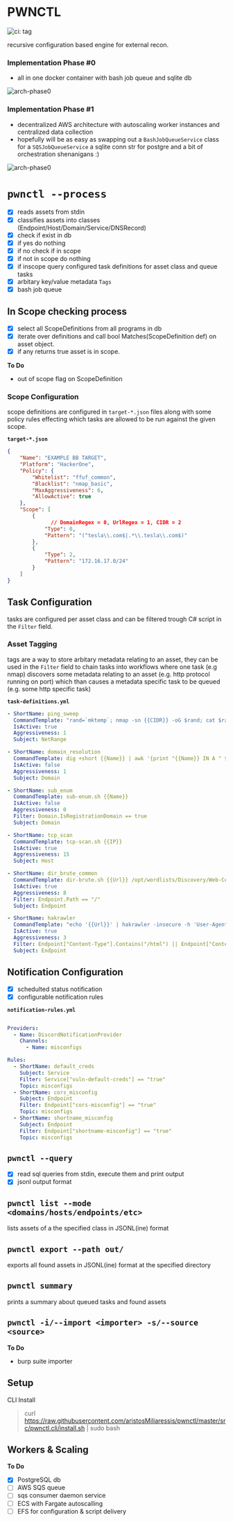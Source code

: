 
# PWNCTL

![ci: tag](https://github.com/aristosMiliaressis/pwnctl/actions/workflows/ci.yml/badge.svg)

recursive configuration based engine for external recon.

### Implementation Phase #0

- all in one docker container with bash job queue and sqlite db

![arch-phase0](img/arch-phase0.png)

### Implementation Phase #1

- decentralized AWS architecture with autoscaling worker instances and centralized data collection
- hopefully will be as easy as swapping out a `BashJobQueueService` class for a `SQSJobQueueService` a sqlite conn str for postgre and a bit of orchestration shenanigans :)

![arch-phase0](img/arch-phase1.png)

# `pwnctl --process`

- [x] reads assets from stdin
- [x] classifies assets into classes (Endpoint/Host/Domain/Service/DNSRecord)
- [x] check if exist in db
- [x] if yes do nothing
- [x] if no check if in scope
- [x] if not in scope do nothing
- [x] if inscope query configured task definitions for asset class and queue tasks
- [x] arbitary key/value metadata `Tags`
- [x] bash job queue

## In Scope checking process

- [x] select all ScopeDefinitions from all programs in db
- [x] iterate over definitions and call bool Matches(ScopeDefinition def) on asset object.
- [x] if any returns true asset is in scope.

**To Do**
- out of scope flag on ScopeDefinition

### Scope Configuration

scope definitions are configured in `target-*.json` files along with some policy rules effecting which tasks are allowed to be run against the given scope.

**`target-*.json`**
```JSON
{
    "Name": "EXAMPLE BB TARGET",
    "Platform": "HackerOne",
    "Policy": {
        "Whitelist": "ffuf_common",
        "Blacklist": "nmap_basic",
        "MaxAggressiveness": 6,
        "AllowActive": true
    },
    "Scope": [
        {
	          // DomainRegex = 0, UrlRegex = 1, CIDR = 2
            "Type": 0,
            "Pattern": "(^tesla\\.com$|.*\\.tesla\\.com$)"
        },
        {
            "Type": 2,
            "Pattern": "172.16.17.0/24"
        }
    ]
}
```

## Task Configuration

tasks are configured per asset class and can be filtered trough C# script in the `Filter` field. 

### Asset Tagging

tags are a way to store arbitary metadata relating to an asset, they can be used in the `Filter` field to chain tasks into workflows where one task (e.g nmap) discovers some metadata relating to an asset (e.g. http protocol running on port) which than causes a metadata specific task to be queued (e.g. some http specific task)

**`task-definitions.yml`**
```YAML
- ShortName: ping_sweep
  CommandTemplate: "rand=`mktemp`; nmap -sn {{CIDR}} -oG $rand; cat $rand | grep 'Status: Up' | cut -f 2 -d ' '"
  IsActive: true
  Aggressiveness: 1
  Subject: NetRange

- ShortName: domain_resolution
  CommandTemplate: dig +short {{Name}} | awk '{print "{{Name}} IN A " $1}'
  IsActive: false
  Aggressiveness: 1
  Subject: Domain

- ShortName: sub_enum
  CommandTemplate: sub-enum.sh {{Name}}
  IsActive: false
  Aggressiveness: 0
  Filter: Domain.IsRegistrationDomain == true
  Subject: Domain

- ShortName: tcp_scan
  CommandTemplate: tcp-scan.sh {{IP}}
  IsActive: true
  Aggressiveness: 15
  Subject: Host

- ShortName: dir_brute_common
  CommandTemplate: dir-brute.sh {{Url}} /opt/wordlists/Discovery/Web-Content/common.txt
  IsActive: true
  Aggressiveness: 8
  Filter: Endpoint.Path == "/"
  Subject: Endpoint

- ShortName: hakrawler
  CommandTemplate: "echo '{{Url}}' | hakrawler -insecure -h 'User-Agent: Mozilla/5.0'"
  IsActive: true
  Aggressiveness: 3
  Filter: Endpoint["Content-Type"].Contains("/html") || Endpoint["Content-Type"].Contains("/xhtml")
  Subject: Endpoint
```

## Notification Configuration

- [x] schedulted status notification
- [x] configurable notification rules

**`notification-rules.yml`**
```YAML

Providers:
  - Name: DiscordNotificationProvider
    Channels:
      - Name: misconfigs

Rules:
  - ShortName: default_creds
    Subject: Service
    Filter: Service["vuln-default-creds"] == "true"
    Topic: misconfigs
  - ShortName: cors_misconfig
    Subject: Endpoint
    Filter: Endpoint["cors-misconfig"] == "true"
    Topic: misconfigs
  - ShortName: shortname_misconfig
    Subject: Endpoint
    Filter: Endpoint["shortname-misconfig"] == "true"
    Topic: misconfigs
```

## `pwnctl --query`

- [x] read sql queries from stdin, execute them and print output
- [x] jsonl output format

## `pwnctl list --mode <domains/hosts/endpoints/etc>`

lists assets of a the specified class in JSONL(ine) format

## `pwnctl export --path out/`

exports all found assets in JSONL(ine) format at the specified directory

## `pwnctl summary`

prints a summary about queued tasks and found assets

## `pwnctl -i/--import <importer> -s/--source <source>`

**To Do**
- burp suite importer

## Setup

CLI Install
> curl https://raw.githubusercontent.com/aristosMiliaressis/pwnctl/master/src/pwnctl.cli/install.sh | sudo bash

## Workers & Scaling

**To Do**
- [x] PostgreSQL db
- [ ] AWS SQS queue 
- [ ] sqs consumer daemon service
- [ ] ECS with Fargate autoscalling
- [ ] EFS for configuration & script delivery
